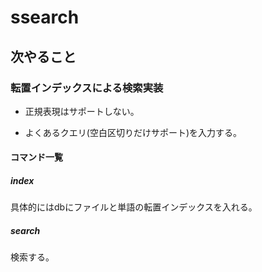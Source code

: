 # ssearch

## 次やること

### 転置インデックスによる検索実装

* 正規表現はサポートしない。

* よくあるクエリ(空白区切りだけサポート)を入力する。

#### コマンド一覧

##### index

具体的にはdbにファイルと単語の転置インデックスを入れる。

##### search

検索する。
